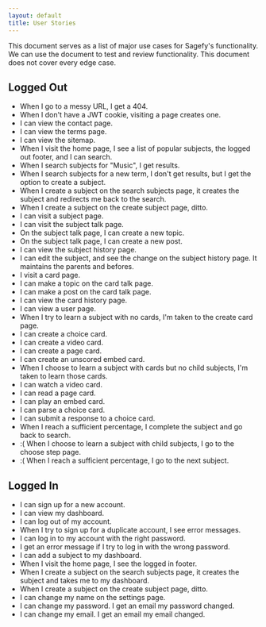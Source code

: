 ```yaml
---
layout: default
title: User Stories
---
```


This document serves as a list of major use cases for Sagefy's functionality. We can use the document to test and review functionality. This document does not cover every edge case.

## Logged Out

- When I go to a messy URL, I get a 404.
- When I don't have a JWT cookie, visiting a page creates one.
- I can view the contact page.
- I can view the terms page.
- I can view the sitemap.
- When I visit the home page, I see a list of popular subjects, the logged out footer, and I can search.
- When I search subjects for "Music", I get results.
- When I search subjects for a new term, I don't get results, but I get the option to create a subject.
- When I create a subject on the search subjects page, it creates the subject and redirects me back to the search.
- When I create a subject on the create subject page, ditto.
- I can visit a subject page.
- I can visit the subject talk page.
- On the subject talk page, I can create a new topic.
- On the subject talk page, I can create a new post.
- I can view the subject history page.
- I can edit the subject, and see the change on the subject history page. It maintains the parents and befores.
- I visit a card page.
- I can make a topic on the card talk page.
- I can make a post on the card talk page.
- I can view the card history page.
- I can view a user page.
- When I try to learn a subject with no cards, I'm taken to the create card page.
- I can create a choice card.
- I can create a video card.
- I can create a page card.
- I can create an unscored embed card.
- When I choose to learn a subject with cards but no child subjects, I'm taken to learn those cards.
- I can watch a video card.
- I can read a page card.
- I can play an embed card.
- I can parse a choice card.
- I can submit a response to a choice card.
- When I reach a sufficient percentage, I complete the subject and go back to search.
- :( When I choose to learn a subject with child subjects, I go to the choose step page.
- :( When I reach a sufficient percentage, I go to the next subject.

## Logged In

- I can sign up for a new account.
- I can view my dashboard.
- I can log out of my account.
- When I try to sign up for a duplicate account, I see error messages.
- I can log in to my account with the right password.
- I get an error message if I try to log in with the wrong password.
- I can add a subject to my dashboard.
- When I visit the home page, I see the logged in footer.
- When I create a subject on the search subjects page, it creates the subject and takes me to my dashboard.
- When I create a subject on the create subject page, ditto.
- I can change my name on the settings page.
- I can change my password. I get an email my password changed.
- I can change my email. I get an email my email changed.
